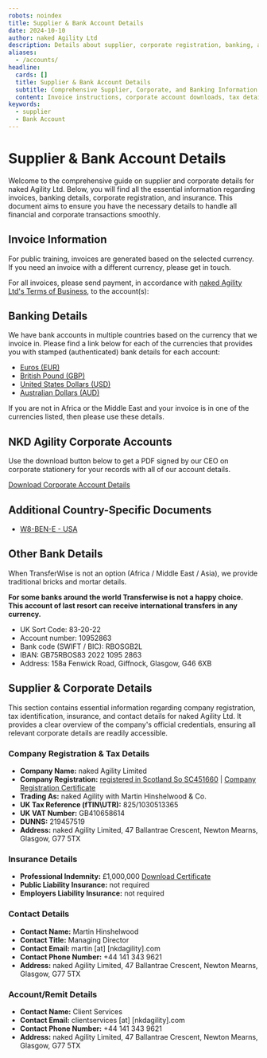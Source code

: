 ```yaml
---
robots: noindex
title: Supplier & Bank Account Details
date: 2024-10-10
author: naked Agility Ltd
description: Details about supplier, corporate registration, banking, and insurance for naked Agility Ltd.
aliases:
  - /accounts/
headline:
  cards: []
  title: Supplier & Bank Account Details
  subtitle: Comprehensive Supplier, Corporate, and Banking Information for naked Agility Ltd
  content: Invoice instructions, corporate account downloads, tax details, banking information, and insurance coverage details for naked Agility Ltd.
keywords:
  - supplier
  - Bank Account
---
```


# Supplier & Bank Account Details

Welcome to the comprehensive guide on supplier and corporate details for naked Agility Ltd. Below, you will find all the essential information regarding invoices, banking details, corporate registration, and insurance. This document aims to ensure you have the necessary details to handle all financial and corporate transactions smoothly.

## Invoice Information

For public training, invoices are generated based on the selected currency. If you need an invoice with a different currency, please get in touch.

For all invoices, please send payment, in accordance with [naked Agility Ltd's Terms of Business](/terms), to the account(s):

## Banking Details

We have bank accounts in multiple countries based on the currency that we invoice in. Please find a link below for each of the currencies that provides you with stamped (authenticated) bank details for each account:

- [Euros (EUR)](./pdfs/naked-Agility-Limited-Martin-Hinshelwood_EUR_8955977.pdf)
- [British Pound (GBP)](./pdfs/naked-Agility-Limited-Martin-Hinshelwood_GBP_3068338.pdf)
- [United States Dollars (USD)](./pdfs/naked-Agility-Limited-Martin-Hinshelwood_USD_8310175368.pdf)
- [Australian Dollars (AUD)](./pdfs/account_details_proof_aud-20240625.pdf)

If you are not in Africa or the Middle East and your invoice is in one of the currencies listed, then please use these details.

## NKD Agility Corporate Accounts

Use the download button below to get a PDF signed by our CEO on corporate stationery for your records with all of our account details.

[Download Corporate Account Details](./pdfs/nkdagility-account-details-20231124.pdf)

## Additional Country-Specific Documents

- [W8-BEN-E - USA](./pdfs/nkdagility-W8BENE-signed-26-Jul-2023-9-24.pdf)

## Other Bank Details

When TransferWise is not an option (Africa / Middle East / Asia), we provide traditional bricks and mortar details.

**For some banks around the world Transferwise is not a happy choice. This account of last resort can receive international transfers in any currency.**

- UK Sort Code: 83-20-22
- Account number: 10952863
- Bank code (SWIFT / BIC): RBOSGB2L
- IBAN: GB75RBOS83 2022 1095 2863
- Address: 158a Fenwick Road, Giffnock, Glasgow, G46 6XB

## Supplier & Corporate Details

This section contains essential information regarding company registration, tax identification, insurance, and contact details for naked Agility Ltd. It provides a clear overview of the company's official credentials, ensuring all relevant corporate details are readily accessible.

### Company Registration & Tax Details

- **Company Name:** naked Agility Limited
- **Company Registration:** [registered in Scotland So SC451660](https://beta.companieshouse.gov.uk/company/SC451660) | [Company Registration Certificate](./pdfs/SC451660-naked-Agility-Ltd.pdf)
- **Trading As:** naked Agility with Martin Hinshelwood & Co.
- **UK Tax Reference (fTIN\UTR):** 825/1030513365
- **UK VAT Number:** GB410658614
- **DUNNS:** 219457519
- **Address:** naked Agility Limited, 47 Ballantrae Crescent, Newton Mearns, Glasgow, G77 5TX

### Insurance Details

- **Professional Indemnity:** £1,000,000 [Download Certificate](./pdfs/HISCOX-DC501-PI-Certificate.pdf)
- **Public Liability Insurance:** not required
- **Employers Liability Insurance:** not required

### Contact Details

- **Contact Name:** Martin Hinshelwood
- **Contact Title:** Managing Director
- **Contact Email:** martin [at] [nkdagility].com
- **Contact Phone Number:** +44 141 343 9621
- **Address:** naked Agility Limited, 47 Ballantrae Crescent, Newton Mearns, Glasgow, G77 5TX

### Account/Remit Details

- **Contact Name:** Client Services
- **Contact Email:** clientservices [at] [nkdagility].com
- **Contact Phone Number:** +44 141 343 9621
- **Address:** naked Agility Limited, 47 Ballantrae Crescent, Newton Mearns, Glasgow, G77 5TX
